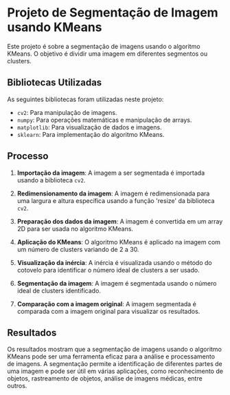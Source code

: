 # Projeto de Segmentação de Imagem usando KMeans

Este projeto é sobre a segmentação de imagens usando o algoritmo KMeans. O objetivo é dividir uma imagem em diferentes segmentos ou clusters.

## Bibliotecas Utilizadas

As seguintes bibliotecas foram utilizadas neste projeto:

* `cv2`: Para manipulação de imagens.
* `numpy`: Para operações matemáticas e manipulação de arrays.
* `matplotlib`: Para visualização de dados e imagens.
* `sklearn`: Para implementação do algoritmo KMeans.

## Processo

1. **Importação da imagem**: A imagem a ser segmentada é importada usando a biblioteca `cv2`.

2. **Redimensionamento da imagem**: A imagem é redimensionada para uma largura e altura específica usando a função 'resize' da biblioteca `cv2`.

3. **Preparação dos dados da imagem**: A imagem é convertida em um array 2D para ser usada no algoritmo KMeans.

4. **Aplicação do KMeans**: O algoritmo KMeans é aplicado na imagem com um número de clusters variando de 2 a 30.

5. **Visualização da inércia**: A inércia é visualizada usando o método do cotovelo para identificar o número ideal de clusters a ser usado.

6. **Segmentação da imagem**: A imagem é segmentada usando o número ideal de clusters identificado.

7. **Comparação com a imagem original**: A imagem segmentada é comparada com a imagem original para visualizar os resultados.

## Resultados

Os resultados mostram que a segmentação de imagens usando o algoritmo KMeans pode ser uma ferramenta eficaz para a análise e processamento de imagens. A segmentação permite a identificação de diferentes partes de uma imagem e pode ser útil em várias aplicações, como reconhecimento de objetos, rastreamento de objetos, análise de imagens médicas, entre outros.
